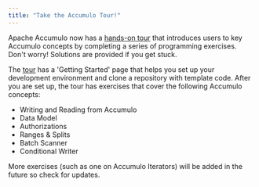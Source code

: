 ```yaml
---
title: "Take the Accumulo Tour!"
---
```


Apache Accumulo now has a [hands-on tour][tour] that introduces users to key Accumulo concepts
by completing a series of programming exercises. Don't worry! Solutions are provided if
you get stuck.

The [tour] has a 'Getting Started' page that helps you set up your development environment and
clone a repository with template code. After you are set up, the tour has exercises that cover the
following Accumulo concepts:

 * Writing and Reading from Accumulo
 * Data Model
 * Authorizations
 * Ranges & Splits
 * Batch Scanner
 * Conditional Writer

More exercises (such as one on Accumulo Iterators) will be added in the future so check for updates.

[tour]: /tour/
